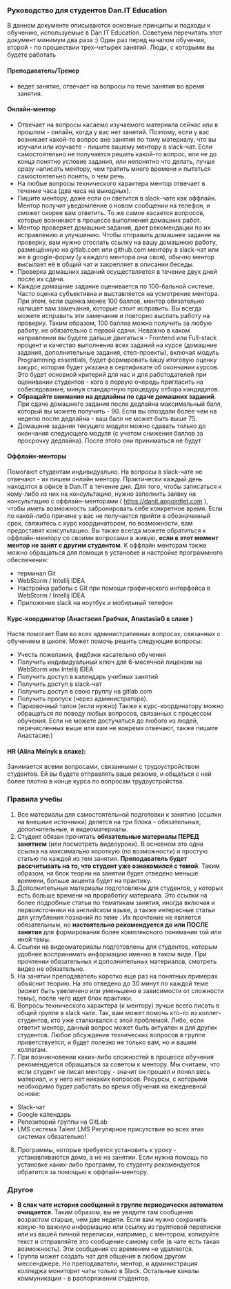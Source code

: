 ### Руководство для студентов Dan.IT Education
В данном документе описываются основные принципы и подходы к обучению,
используемые в Dan.IT Education. Советуем перечитать этот документ минимум два раза :) Один раз перед началом
обучения, второй - по прошествии трех-четырех занятий.
Люди, с которыми вы будете работать

#### Преподаватель/Тренер
- ведет занятие, отвечает на вопросы по теме занятия во время занятия.

#### Онлайн-ментор
- Отвечает на вопросы касаемо изучаемого материала сейчас или в прошлом - онлайн​, когда у вас нет занятий. Поэтому, если у вас возникает какой-то вопрос вне занятия по тому материалу, что вы изучали или изучаете - пишите вашему ментору в slack-чат. Если самостоятельно не получается решить какой-то вопрос, или не до конца понятно условие задания, или непонятно что делать, лучше сразу написать ментору, чем тратить много времени и пытаться самостоятельно понять, о чем
речь. 
- На любые вопросы технического характера ментор отвечает ​в течение часа (два часа на выходных)​. 
- Пишите ментору, даже если он светится в slack-чате как оффлайн. Ментор получит уведомление о новом сообщении на телефон, и сможет скорее вам ответить. То же самое касается вопросов, которые возникают в процессе выполнения домашних работ. 
- Ментор проверяет домашние задания, дает рекомендации по их исправлению и улучшению. Чтобы отправить домашнее задание на проверку, вам нужно отослать ссылку на вашу домашнюю работу, размещённую на gitlab.com или github.com ментору в slack-чат или же в google-форму (у каждого ментора она своя), обычно ментор высылает её в общий чат и закрепляет в описании беседы. 
- Проверка домашних заданий осуществляется ​в течение двух дней ​после их сдачи. 
- Каждое домашние задание оценивается по 100-бальной системе. Часто оценка субъективна и выставляется на усмотрение ментора. При этом, если оценка менее 100 баллов, ментор обязательно напишет вам замечания, которые стоит исправить. Вы всегда можете исправить эти замечания и повторно выслать работу на проверку. Таким образом, 100 баллов можно получить за любую работу, не обязательно с первой сдачи. Неважно в каком направлении вы будете дальше двигаться - Frontend или Full-stack процент и качество выполнения всех заданий на курсе (домашние задания, дополнительные задания, степ-проекты), включая модуль Programming essentials, будет формировать вашу итоговую оценку закурс, которая будет указана в сертификате об окончании курсов. Это будет основной критерий для нас и для работодателей при оценивании студентов - кого в первую очередь пригласить на собеседование, минуя стандартную процедуру отбора кандидатов.
- **Обращайте внимание на дедлайны по сдаче домашних заданий**. При сдаче домашнего задания после дедлайна максимальный балл, который вы можете получить - 90. Если вы опоздали более чем на неделю после дедлайна - ваш балл не может быть выше 75. 
- Домашние задания текущего модуля можно сдавать только до окончания следующего модуля (с учетом снижения баллов за просрочку дедлайна). После этого они приниматься не будут

#### Оффлайн-менторы
Помогают студентам индивидуально. ​На вопросы в slack-чате не отвечают - их пишем онлайн ментору. ​Практически каждый день находятся в офисе в Dan.IT в течение дня. Для того, чтобы записаться к кому-либо из них на консультацию, нужно заполнить заявку на консультацию с оффлайн-менторами
(​ https://danit.appointlet.com ), чтобы иметь возможность забронировать себе конкретное время. Если по какой-либо причине у вас не получается прийти в обозначенный срок, свяжитесь с курс координатором, по возможности, вам предоставят консультацию. Вы также всегда можете обратиться к оффлайн-ментору со своими вопросами в живую, **если в этот момент ментор не занят с другим студентом**. К оффлайн менторам также можно обращаться для помощи в установке и настройке программного обеспечения:
- терминал Git
- WebStorm / Intellij IDEA 
- Настройка работы с Git при помощи графического интерфейса в WebStorm /
Intellij IDEA
- Приложение slack на ноутбук и мобильный телефон

#### Курс-координатор (Анастасия Грабчак, AnastasiaG в слаке )
Настя помогает Вам во всех административных вопросах, связанных с обучением в школе.
Может помочь решить следующие вопросы:
- Учесть пожелания, фидбэки касательно обучения
- Получить индивидуальный ключ для 6-месячной лицензии на WebStorm или
Intellij IDEA
- Получить доступ в календарь учебных занятий
- Получить доступ в slack-чат
- Получить доступ в свою группу на gitlab.com
- Получить пропуск (через администратора).
- Парковочный талон (если нужно)
Также к курс-координатору можно обращаться по поводу любых вопросов, связанных с процессом обучения. Если не можете достучаться до любого из людей, перечисленных выше или вам не вовремя отвечают, также пишите Анастасие:)

#### HR (Alina Melnyk в слаке):
Занимается всеми вопросами, связанными с трудоустройством студентов. Ей вы будете отправлять ваше резюме, и общаться с ней более плотно в конце курса по
вопросам трудоустройства.

### Правила учебы
1. Все материалы для самостоятельной подготовки к занятию (ссылки на внешние источники) делятся на три блока - обязательные, дополнительные, и видеоматериалы.
2. Студент обязан прочитать **​обязательные материалы​ ​ПЕРЕД​ ​занятием​** (или посмотреть видеоуроки). В основном это одна ссылка на максимально короткую (по возможности) и простую статью по каждой из тем занятия. ​**Преподаватель будет рассчитывать на то, что студент уже ознакомился с темой​**. Таким образом, на блок теории на занятии будет отведено меньше времени, больше акцента будет на практику.
3. Дополнительные материалы подготовлены для студентов, у которых есть больше времени на проработку материала. Это ссылки на более подробные статьи по тематикам занятия, иногда включая и первоисточники на английском языке, а также интересные статьи для углубления познаний по теме . Их прочтение не является обязательным, но ​**настоятельно рекомендуется до или ПОСЛЕ занятия**​ для формирования более комплексного понимания той или иной темы.
4. Ссылки на видеоматериалы подготовлены для студентов, которым удобнее воспринимать информацию именно в таком виде. При прочтении обязательных и дополнительных материалов, смотреть видео не обязательно. 
5. На занятии преподаватель коротко еще раз на понятных примерах объяснит теорию. На это отведено до 30 минут по каждой теме (может быть увеличено или уменьшено в зависимости от сложности темы), после чего идет блок практики.
6. Вопросы технического характера (к ментору) лучше всего писать в общей группе в slack чате. Так, вам может помочь кто-то из коллег-студентов, кто уже сталкивался с этой проблемой. Либо, если ответит ментор, данный вопрос может быть актуален и для других студентов. Любое обсуждение технических вопросов в группе приветствуется, и будет полезно не только вам, но и вашим коллегам.
7. При возникновении каких-либо сложностей в процессе обучения рекомендуется обращаться за советом к ментору. Мы считаем, что если студент не писал ментору - значит он прошел и понял весь материал, и у него нет никаких вопросов. Ресурсы, с которыми необходимо будет работать во время обучения на ежедневной основе:
- Slack-чат
- Google календарь
- Репозиторий группы на GitLab
- LMS система Talent LMS
Регулярное присутствие во всех этих системах обязательно!
8. Программы, которые требуется установить к уроку - устанавливаются дома, а не на занятии. Если нужна помощь по установке каких-либо программ, то студенту рекомендуется обратится за помощью к оффлайн-ментору.  

### Другое
- **В слак чате история сообщений в группе периодически автоматом очищается**. Таким образом, вы не увидите там сообщения возрастом старше, чем две недели. Если вам нужно сохранить какую-то важную информацию или ссылку из групповой переписки или из вашей личной переписки, например, с ментором, копируйте текст и отправляйте это сообщение самому себе (в чате есть такая возможность). Эти сообщения со временем не удаляются.
- Группа может создать чат для общения в любом другом мессенджере. Но преподаватели, ментор, и администрация колледжа мониторят чаты только в Slack. Остальные каналы коммуникации - в распоряжении студентов.

